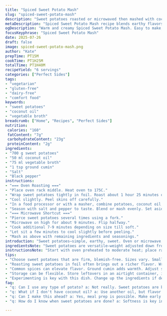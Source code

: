 ```yaml
---
title: "Spiced Sweet Potato Mash"
slug: "spiced-sweet-potato-mash"
description: "Sweet potatoes roasted or microwaved then mashed with coconut oil and vegetable broth. Salt, pepper, and ground cumin add warmth. Wrapped in foil or pierced for quick cooking. Creamy texture with a subtle spicy note. Variations in cooking times based on method and size. No nuts, lactose, gluten, or eggs. Suitable as a vegetable side or simple entrée. Makes about six servings."
metaDescription: "Spiced Sweet Potato Mash recipe blends earthy flavors with coconut oil. A comforting, dairy-free dish perfect for any meal."
ogDescription: "Warm and creamy Spiced Sweet Potato Mash. Easy to make, flavorful, a cozy vegetable side or light entrée."
focusKeyphrase: "Spiced Sweet Potato Mash"
date: 2025-07-26
draft: false
image: spiced-sweet-potato-mash.png
author: "Kate"
prepTime: PT15M
cookTime: PT1H25M
totalTime: PT1H40M
recipeYield: "6 servings"
categories: ["Perfect Sides"]
tags:
- "vegetarian"
- "gluten-free"
- "dairy-free"
- "comfort food"
keywords:
- "sweet potatoes"
- "coconut oil"
- "vegetable broth"
breadcrumb: ["Home", "Recipes", "Perfect Sides"]
nutrition: 
 calories: "160"
 fatContent: "7g"
 carbohydrateContent: "23g"
 proteinContent: "2g"
ingredients:
- "700 g sweet potatoes"
- "50 ml coconut oil"
- "75 ml vegetable broth"
- "1 tsp ground cumin"
- "Salt"
- "Black pepper"
instructions:
- "=== Oven Roasting ==="
- "Place oven rack middle. Heat oven to 175C."
- "Wrap sweet potatoes tightly in foil. Roast about 1 hour 25 minutes or until tender."
- "Cool slightly. Peel skins off carefully."
- "In a food processor or with a masher, combine potatoes, coconut oil, vegetable broth, and cumin."
- "Season with salt and pepper to taste. Blend or mash evenly. Set aside warm."
- "=== Microwave Shortcut ==="
- "Pierce sweet potatoes several times using a fork."
- "Microwave on high for about 9 minutes. Flip halfway."
- "Cook additional 7-9 minutes depending on size till soft."
- "Let sit a few minutes to cool slightly before peeling."
- "Mash as above with remaining ingredients and seasonings."
introduction: "Sweet potatoes—simple, earthy, sweet. Oven or microwave, no fuss. Wrapped tight or pierced. Time and texture vary slightly. Coconut oil provides a hint of tropical richness replacing butter. Stock, a broth, liquid base for mashing instead of chicken broth. Ground cumin baked right in adds subtle warm spice hint. Salt and pepper to balance. Cooking method choice affects timing. Peel hot or cooled, mashed smooth or chunky. Adapt to what’s on hand. Six servings, hearty and straightforward. No allergens lurking. Nothing fancy, just cozy, seasonal mash. A vegetable side or light starter. Warm, soft, spiced. Ready fast, or low and slow for depth."
ingredientsNote: "Sweet potatoes are versatile—weight adjusted down from original for portion control. Coconut oil replaces butter for dairy-free fat, introducing a mellow flavor and aroma. Vegetable broth swapped for chicken broth to keep it vegetarian. Ground cumin added to shift flavor profile to slightly smoky and warming. Salt and pepper always necessary but adjustable. Sizes vary for cook time; smaller tubers cook faster, large ones need longer roasting or microwaving. Wrap well in foil to trap moisture and soften skins for easiest peeling. Fork piercing alternative allows much more rapid cooking in microwave. Recipes adaptable, editable to pantry stocks, preferences, allergies or diets."
instructionsNote: "Start with oven preheated to moderate heat; place rack midway for even cooking. Foil wrapping retains moist heat like a mini steam oven. Roast until soft, test with skewer, times vary with size and oven type. Remove and cool briefly, skins will slip off easier hot or warm. Use processor to pulse into creamy mash or hand masher for chunkier texture. Coconut oil melts quickly helping smooth consistency. Mix in broth gradually; texture may be thicker or looser. Season only after mashing for best distribution. For microwave use multiple piercings to vent steam, rotate midway to avoid hotspots. Slightly adjusted timings from original recipe to allow for moisture and size variance. Letting cool down slightly prevents burning hands peeling. Serve warm or at room temperature. Flexible final product usable as side or base for bolder toppings."
tips:
- "Choose sweet potatoes that are firm, blemish-free. Sizes vary. Small ones cook faster. Larger need more time. Keep skin on while cooking. Helps keep in moisture. Always let cool before peeling. Skin will slip off easier then. If using a microwave, pierce several times. Prevents bursting. Rotate potatoes halfway for even cooking. Use a food processor for smooth blend. Or a masher for more texture. Adjust broth to get desired creaminess."
- "Roasting sweet potatoes in foil often brings out a richer flavor. Wrap tight, so steam builds. Cook until soft and tender all the way through. This usually takes about an hour and twenty-five minutes. Check with a skewer. Microwaving is quicker, but may not have the depth. Still, a microwave can save time. Use high power first. Adjust according to size. Always let sit for a few minutes post-cooking."
- "Common spices can elevate flavor. Ground cumin adds warmth. Adjust salt and pepper to personal taste. Not too much salt. Try fresh herbs too for brightness. Serve warm or room temperature. Good as is or with toppings. Chunks of avocado, a sprinkle of chili. Coconut oil instead of butter makes dish suitable for many diets. Always modify for personal preferences or dietary needs."
- "Storage can be flexible. Store leftovers in an airtight container, in fridge. Enjoy within a few days. For longer storage, consider freezing. Portion out before freezing. Thaw in fridge overnight to reheat later. You can also use oven or microwave to warm. Consistency might change a bit. Small adjustments with broth or oil might help. Re-mashing can reinvigorate texture."
- "Experimenting is key with this dish. Change up the ingredients if desired. Different cooking oils for unique flair. Use olive oil, or even flaxseed oil. The broth can be a variety too. Swap for mushroom broth for umami twist. Other spices? Try paprika or garlic powder. Get creative. Don't be afraid to adjust flavorings based on what's on hand."
faq:
- "q: Can I use any type of potato? a: Not really. Sweet potatoes are best for this. Other varieties won't give the same flavor. Regular potatoes won't have that sweetness. Stick with sweet potatoes for best results. They help create creamy texture."
- "q: What if I don't have coconut oil? a: Use another oil, but flavor changes. Olive oil works well too. Butter isn’t dairy-free. Use oils based on preference. Each will shift the result slightly, but still excellent."
- "q: Can I make this ahead? a: Yes, meal prep is possible. Make early in the week. Store properly, in the fridge. Reheat in microwave or oven. Get that warmth back. Fresh herbs can brighten it up when serving."
- "q: How do I know when sweet potatoes are done? a: Softness is key indicator. Check with skewer or fork. If it goes in easily, they are ready. Take care when peeling if hot. Try handling them warm for ease, not burning."

---
```

